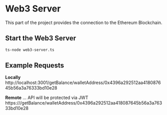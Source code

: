 # Web3 Server

This part of the project provides the connection to the Ethereum Blockchain. 

## Start the Web3 Server
```sh
ts-node web3-server.ts
```

## Example Requests
**Locally**
http://localhost:3001/getBalance/walletAddress/0x4396a292512aa418087645b56a3a76333bd10e28


**Remote**
... API will be protected via JWT
https://<to-be-defined>/getBalance/walletAddress/0x4396a292512aa418087645b56a3a76333bd10e28